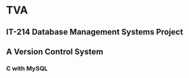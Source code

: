 # TVA
## IT-214 Database Management Systems Project
## A Version Control System
### __C__ with __MySQL__
